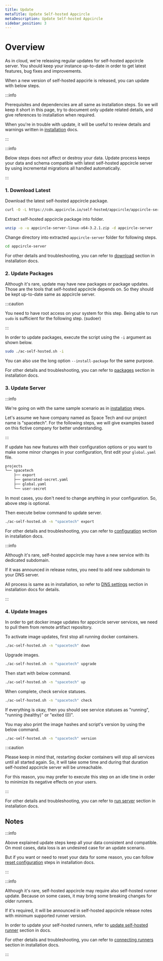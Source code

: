 ```yaml
---
title: Update
metaTitle: Update Self-hosted Appcircle
metaDescription: Update Self-hosted Appcircle
sidebar_position: 3
---
```


# Overview

As in cloud, we're releasing regular updates for self-hosted appcircle server. You should keep your instance up-to-date in order to get latest features, bug fixes and improvements.

When a new version of self-hosted appcirle is released, you can update with below steps.

:::info

Prerequisites and dependencies are all same as installation steps. So we will keep it short in this page, try to document only update related details, and give references to installation when required.

When you're in trouble with update, it will be useful to review details and warnings written in [installation](./installation.md) docs.

:::

:::info

Below steps does not affect or destroy your data. Update process keeps your data and schema compatible with latest self-hosted appcircle server by using incremental migrations all handled automatically.

:::

### 1. Download Latest

Download the latest self-hosted appcircle package.

```bash
curl -O -L https://cdn.appcircle.io/self-hosted/appcircle/appcircle-server-linux-x64-3.2.1.zip
```

Extract self-hosted appcircle package into folder.

```bash
unzip -o -u appcircle-server-linux-x64-3.2.1.zip -d appcircle-server
```

Change directory into extracted `appcircle-server` folder for following steps.

```bash
cd appcircle-server
```

For other details and troubleshooting, you can refer to [download](./installation.md#1-download) section in installation docs.

### 2. Update Packages

Although it's rare, update may have new packages or package updates. Those are the tools that self-hosted appcircle depends on. So they should be kept up-to-date same as appcircle server.

:::caution

You need to have root access on your system for this step. Being able to run `sudo` is sufficient for the following step. (sudoer)

:::

In order to update packages, execute the script using the `-i` argument as shown below.

```bash
sudo ./ac-self-hosted.sh -i
```

You can also use the long option `--install-package` for the same purpose.

For other details and troubleshooting, you can refer to [packages](./installation.md#2-packages) section in installation docs.

### 3. Update Server

:::info

We're going on with the same sample scenario as in [installation](./installation.md#3-configure) steps.

Let's assume we have company named as Space Tech and our project name is "spacetech". For the following steps, we will give examples based on this fictive company for better understanding.

:::

If update has new features with their configuration options or you want to make some minor changes in your configuration, first edit your `global.yaml` file.

```txt
projects
└── spacetech
    ├── export
    ├── generated-secret.yaml
    ├── global.yaml
    └── user-secret
```

In most cases, you don't need to change anything in your configuration. So, above step is optional.

Then execute below command to update server.

```bash
./ac-self-hosted.sh -n "spacetech" export
```

For other details and troubleshooting, you can refer to [configuration](./installation.md#3-configure) section in installation docs.

:::info

Although it's rare, self-hosted appcircle may have a new service with its dedicated subdomain.

If it was announced in release notes, you need to add new subdomain to your DNS server.

All process is same as in installation, so refer to [DNS settings](./installation.md#4-dns-settings) section in installation docs for details.

:::

### 4. Update Images

In order to get docker image updates for appcircle server services, we need to pull them from remote artifact repository.


To activate image updates, first stop all running docker containers.

```bash
./ac-self-hosted.sh -n "spacetech" down
```

Upgrade images.

```bash
./ac-self-hosted.sh -n "spacetech" upgrade
```

Then start with below command.

```bash
./ac-self-hosted.sh -n "spacetech" up
```

When complete, check service statuses.

```bash
./ac-self-hosted.sh -n "spacetech" check

```
If everything is okay, then you should see service statuses as "running", "running (healthy)" or "exited (0)".


You may also print the image hashes and script's version by using the below command.

```bash
./ac-self-hosted.sh -n "spacetech" version
```


:::caution

Please keep in mind that, restarting docker containers will stop all services until all started again. So, it will take some time and during that duration self-hosted appcircle server will be unreachable.

For this reason, you may prefer to execute this step on an idle time in order to minimize its negative effects on your users.

:::

For other details and troubleshooting, you can refer to [run server](./installation.md#5-run-server) section in installation docs.

## Notes

:::info

Above explained update steps keep all your data consistent and compatible. On most cases, data loss is an undesired case for an update scenario.

But if you want or need to reset your data for some reason, you can follow [reset configuration](./installation.md#reset-configuration) steps in installation docs.

:::

:::info

Although it's rare, self-hosted appcircle may require also self-hosted runner update. Because on some cases, it may bring some breaking changes for older runners.

If it's required, it will be announced in self-hosted appcircle release notes with minimum supported runner version.

In order to update your self-hosted runners, refer to [update self-hosted runner](./self-hosted-runner/update.md) section in docs.

For other details and troubleshooting, you can refer to [connecting runners](./installation.md#connecting-runners) section in installation docs.

:::
